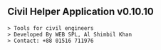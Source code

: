 ## Civil Helper Application v0.10.10
    > Tools for civil engineers
    > Developed By WEB SPL, Al Shimbil Khan
    > Contact: +88 01516 711976
